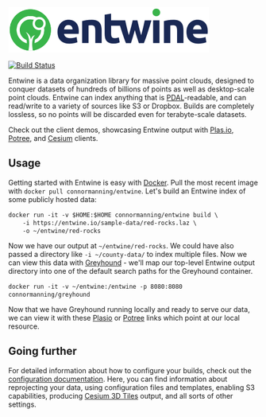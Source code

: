 ![Entwine logo](./doc/logo/color/entwine_logo_2-color-small.png)

[![Build Status](https://travis-ci.org/connormanning/entwine.svg?branch=master)](https://travis-ci.org/connormanning/entwine)



Entwine is a data organization library for massive point clouds, designed to conquer datasets of hundreds of billions of points as well as desktop-scale point clouds.  Entwine can index anything that is [PDAL](https://pdal.io)-readable, and can read/write to a variety of sources like S3 or Dropbox.  Builds are completely lossless, so no points will be discarded even for terabyte-scale datasets.

Check out the client demos, showcasing Entwine output with [Plas.io](http://speck.ly>), [Potree](http://potree.entwine.io), and [Cesium](http://cesium.entwine.io) clients.

Usage
--------------------------------------------------------------------------------

Getting started with Entwine is easy with [Docker](http://docker.com).  Pull the most recent image with `docker pull connormanning/entwine`.  Let's build an Entwine index of some publicly hosted data:

```
docker run -it -v $HOME:$HOME connormanning/entwine build \
    -i https://entwine.io/sample-data/red-rocks.laz \
    -o ~/entwine/red-rocks
```

Now we have our output at `~/entwine/red-rocks`.  We could have also passed a directory like `-i ~/county-data/` to index multiple files.  Now we can view this data with [Greyhound](https://github.com/hobu/greyhound) - we'll map our top-level Entwine output directory into one of the default search paths for the Greyhound container.

```
docker run -it -v ~/entwine:/entwine -p 8080:8080 connormanning/greyhound
```

Now that we have Greyhound running locally and ready to serve our data, we can view it with these [Plasio](http://speck.ly/?s=http://localhost:8080/&r=red-rocks) or [Potree](http://potree.entwine.io/data/custom.html?s=localhost:8080&r=red-rocks) links which point at our local resource.

Going further
--------------------------------------------------------------------------------

For detailed information about how to configure your builds, check out the [configuration documentation](doc/source/configuration.rst).  Here, you can find information about reprojecting your data, using configuration files and templates, enabling S3 capabilities, producing [Cesium 3D Tiles](https://github.com/AnalyticalGraphicsInc/3d-tiles) output, and all sorts of other settings.
